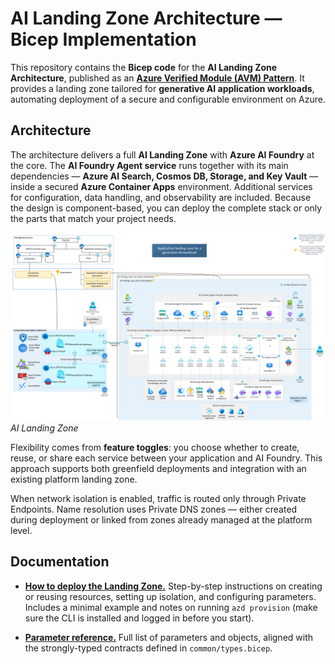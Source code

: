 # AI Landing Zone Architecture — Bicep Implementation

This repository contains the **Bicep code** for the **AI Landing Zone Architecture**, published as an [**Azure Verified Module (AVM) Pattern**](https://aka.ms). It provides a landing zone tailored for **generative AI application workloads**, automating deployment of a secure and configurable environment on Azure.

## Architecture

The architecture delivers a full **AI Landing Zone** with **Azure AI Foundry** at the core. The **AI Foundry Agent service** runs together with its main dependencies — **Azure AI Search, Cosmos DB, Storage, and Key Vault** — inside a secured **Azure Container Apps** environment. Additional services for configuration, data handling, and observability are included. Because the design is component-based, you can deploy the complete stack or only the parts that match your project needs.

![Architecture](./docs/architecture.png)
*AI Landing Zone*

Flexibility comes from **feature toggles**: you choose whether to create, reuse, or share each service between your application and AI Foundry. This approach supports both greenfield deployments and integration with an existing platform landing zone.

When network isolation is enabled, traffic is routed only through Private Endpoints. Name resolution uses Private DNS zones — either created during deployment or linked from zones already managed at the platform level.

## Documentation

* [**How to deploy the Landing Zone.**](./docs/how_to_use.md)
  Step-by-step instructions on creating or reusing resources, setting up isolation, and configuring parameters. Includes a minimal example and notes on running `azd provision` (make sure the CLI is installed and logged in before you start).

* [**Parameter reference.**](./docs/parameters.md)
  Full list of parameters and objects, aligned with the strongly-typed contracts defined in `common/types.bicep`.
